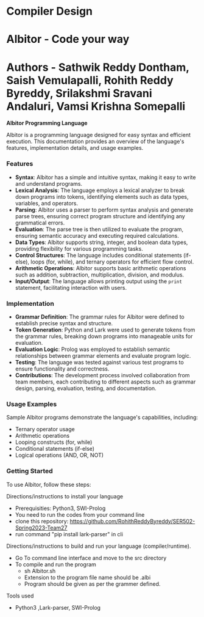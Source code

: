 # Compiler Design

# Albitor - Code your way

# Authors - Sathwik Reddy Dontham, Saish Vemulapalli, Rohith Reddy Byreddy, Srilakshmi Sravani Andaluri, Vamsi Krishna Somepalli

**Albitor Programming Language**

Albitor is a programming language designed for easy syntax and efficient execution. This documentation provides an overview of the language's features, implementation details, and usage examples.

### Features

- **Syntax**: Albitor has a simple and intuitive syntax, making it easy to write and understand programs.
- **Lexical Analysis**: The language employs a lexical analyzer to break down programs into tokens, identifying elements such as data types, variables, and operators.
- **Parsing**: Albitor uses a parser to perform syntax analysis and generate parse trees, ensuring correct program structure and identifying any grammatical errors.
- **Evaluation**: The parse tree is then utilized to evaluate the program, ensuring semantic accuracy and executing required calculations.
- **Data Types**: Albitor supports string, integer, and boolean data types, providing flexibility for various programming tasks.
- **Control Structures**: The language includes conditional statements (if-else), loops (for, while), and ternary operators for efficient flow control.
- **Arithmetic Operations**: Albitor supports basic arithmetic operations such as addition, subtraction, multiplication, division, and modulus.
- **Input/Output**: The language allows printing output using the `print` statement, facilitating interaction with users.

### Implementation

- **Grammar Definition**: The grammar rules for Albitor were defined to establish precise syntax and structure.
- **Token Generation**: Python and Lark were used to generate tokens from the grammar rules, breaking down programs into manageable units for evaluation.
- **Evaluation Logic**: Prolog was employed to establish semantic relationships between grammar elements and evaluate program logic.
- **Testing**: The language was tested against various test programs to ensure functionality and correctness.
- **Contributions**: The development process involved collaboration from team members, each contributing to different aspects such as grammar design, parsing, evaluation, testing, and documentation.

### Usage Examples

Sample Albitor programs demonstrate the language's capabilities, including:

- Ternary operator usage
- Arithmetic operations
- Looping constructs (for, while)
- Conditional statements (if-else)
- Logical operations (AND, OR, NOT)

### Getting Started

To use Albitor, follow these steps:

Directions/instructions to install your language

- Prerequisities: Python3, SWI-Prolog
- You need to run the codes from your command line
- clone this repository: https://github.com/RohithReddyByreddy/SER502-Spring2023-Team27
- run command "pip install lark-parser" in cli

Directions/instructions to build and run your language (compiler/runtime).

- Go To command line interface and move to the src directory
- To compile and run the program
  - sh Albitor.sh <path to the program file>
  - Extension to the program file name should be .albi
  - Program should be given as per the grammer defined.

Tools used

- Python3 ,Lark-parser, SWI-Prolog
